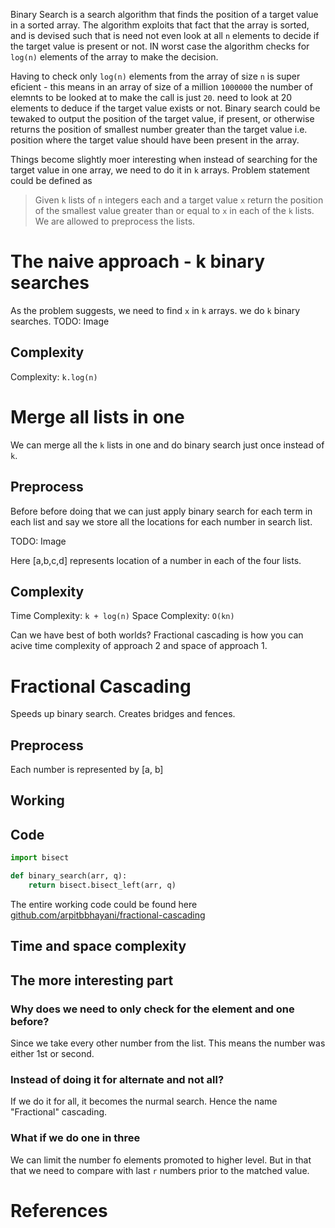 Binary Search is a search algorithm that finds the position of a target value in a sorted array. The algorithm exploits that fact that the array is sorted, and is devised such that is need not even look at all `n` elements to decide if the target value is present or not. IN worst case the algorithm checks for `log(n)` elements of the array to make the decision.

Having to check only `log(n)` elements from the array of size `n` is super eficient - this means in an array of size of a million `1000000` the number of elemnts to be looked at to make the call is just `20`. need to look at 20 elements to deduce if the target value exists or not. Binary search could be tewaked to output the position of the target value, if present, or otherwise returns the position of smallest number greater than the target value i.e. position where the target value should have been present in the array.

Things become slightly moer interesting when instead of searching for the target value in one array, we need to do it in `k` arrays. Problem statement could be defined as

> Given `k` lists of `n` integers each and a target value `x` return the position of the smallest value greater than or equal to `x` in each of the `k` lists. We are allowed to preprocess the lists.

# The naive approach - k binary searches

As the problem suggests, we need to find `x` in `k` arrays. we do `k` binary searches.
TODO: Image

## Complexity

Complexity: `k.log(n)`

# Merge all lists in one

We can merge all the `k` lists in one and do binary search just once instead of `k`.

## Preprocess

Before before doing that we can just apply binary search for each term in each list and say we store
all the locations for each number in search list.

TODO: Image

Here [a,b,c,d] represents location of a number in each of the four lists.

## Complexity

Time Complexity: `k + log(n)`
Space Complexity: `O(kn)`

Can we have best of both worlds? Fractional cascading is how you can acive time complexity of approach 2 and space of approach 1.

# Fractional Cascading

Speeds up binary search.
Creates bridges and fences.

## Preprocess

Each number is represented by [a, b]

## Working

## Code

```py
import bisect

def binary_search(arr, q):
    return bisect.bisect_left(arr, q)
```

The entire working code could be found here [github.com/arpitbbhayani/fractional-cascading](https://github.com/arpitbbhayani/fractional-cascading/blob/master/fractional-cascading.ipynb)

## Time and space complexity

## The more interesting part

### Why does we need to only check for the element and one before?
Since we take every other number from the list. This means the number was either 1st or second.

### Instead of doing it for alternate and not all?
If we do it for all, it becomes the nurmal search. Hence the name "Fractional" cascading.

### What if we do one in three
We can limit the number fo elements promoted to higher level. But in that that we need to compare with last `r` numbers prior to the matched value.

# References
